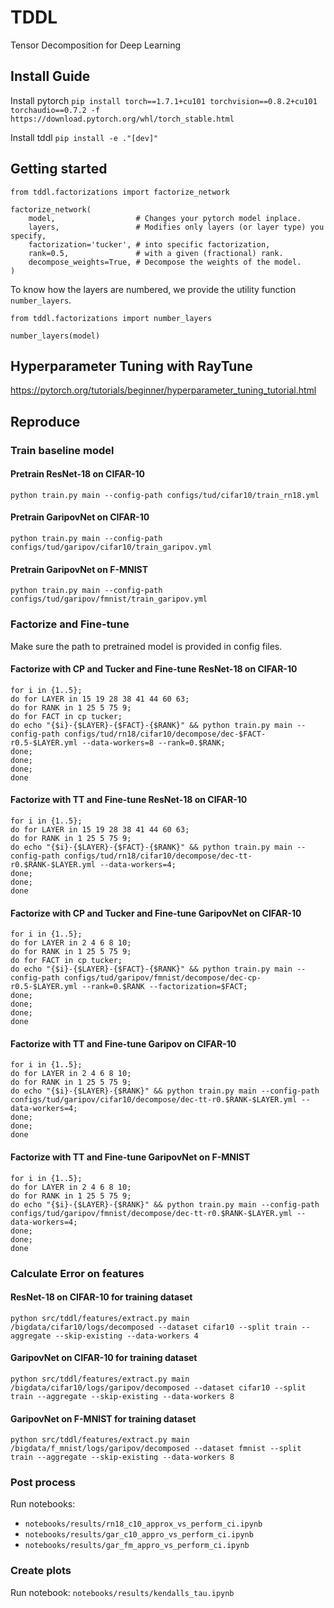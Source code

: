 # TDDL
Tensor Decomposition for Deep Learning


## Install Guide

Install pytorch `pip install torch==1.7.1+cu101 torchvision==0.8.2+cu101 torchaudio==0.7.2 -f https://download.pytorch.org/whl/torch_stable.html`

Install tddl `pip install -e ."[dev]"`


## Getting started

    from tddl.factorizations import factorize_network

    factorize_network(      
        model,                  # Changes your pytorch model inplace.
        layers,                 # Modifies only layers (or layer type) you specify,
        factorization='tucker', # into specific factorization,
        rank=0.5,               # with a given (fractional) rank.
        decompose_weights=True, # Decompose the weights of the model.
    )

To know how the layers are numbered, we provide the utility function `number_layers`.

    from tddl.factorizations import number_layers

    number_layers(model)


## Hyperparameter Tuning with RayTune
https://pytorch.org/tutorials/beginner/hyperparameter_tuning_tutorial.html




## Reproduce


### Train baseline model

#### Pretrain ResNet-18 on CIFAR-10
`python train.py main --config-path configs/tud/cifar10/train_rn18.yml`

#### Pretrain GaripovNet on CIFAR-10
`python train.py main --config-path configs/tud/garipov/cifar10/train_garipov.yml`

#### Pretrain GaripovNet on F-MNIST
`python train.py main --config-path configs/tud/garipov/fmnist/train_garipov.yml`



### Factorize and Fine-tune
Make sure the path to pretrained model is provided in config files. 

#### Factorize with CP and Tucker and Fine-tune ResNet-18 on CIFAR-10
```
for i in {1..5};
do for LAYER in 15 19 28 38 41 44 60 63;
do for RANK in 1 25 5 75 9; 
do for FACT in cp tucker;
do echo "{$i}-{$LAYER}-{$FACT}-{$RANK}" && python train.py main --config-path configs/tud/rn18/cifar10/decompose/dec-$FACT-r0.5-$LAYER.yml --data-workers=8 --rank=0.$RANK; 
done;
done;
done;
done
```

#### Factorize with TT and Fine-tune ResNet-18 on CIFAR-10 
```
for i in {1..5};
do for LAYER in 15 19 28 38 41 44 60 63;
do for RANK in 1 25 5 75 9; 
do echo "{$i}-{$LAYER}-{$FACT}-{$RANK}" && python train.py main --config-path configs/tud/rn18/cifar10/decompose/dec-tt-r0.$RANK-$LAYER.yml --data-workers=4; 
done;
done;
done
```


#### Factorize with CP and Tucker and Fine-tune GaripovNet on CIFAR-10 
```
for i in {1..5};
do for LAYER in 2 4 6 8 10;
do for RANK in 1 25 5 75 9;
do for FACT in cp tucker;    
do echo "{$i}-{$LAYER}-{$FACT}-{$RANK}" && python train.py main --config-path configs/tud/garipov/fmnist/decompose/dec-cp-r0.5-$LAYER.yml --rank=0.$RANK --factorization=$FACT; 
done;
done;
done;
done
```

#### Factorize with TT and Fine-tune Garipov on CIFAR-10
```
for i in {1..5};
do for LAYER in 2 4 6 8 10;
do for RANK in 1 25 5 75 9;
do echo "{$i}-{$LAYER}-{$RANK}" && python train.py main --config-path configs/tud/garipov/cifar10/decompose/dec-tt-r0.$RANK-$LAYER.yml --data-workers=4;
done;
done;
done
```

#### Factorize with TT and Fine-tune GaripovNet on F-MNIST

```
for i in {1..5};
do for LAYER in 2 4 6 8 10;
do for RANK in 1 25 5 75 9;
do echo "{$i}-{$LAYER}-{$RANK}" && python train.py main --config-path configs/tud/garipov/fmnist/decompose/dec-tt-r0.$RANK-$LAYER.yml --data-workers=4;
done;
done;
done
```


### Calculate Error on features

#### ResNet-18 on CIFAR-10 for training dataset
`python src/tddl/features/extract.py main /bigdata/cifar10/logs/decomposed --dataset cifar10 --split train --aggregate --skip-existing --data-workers 4`

#### GaripovNet on CIFAR-10 for training dataset
`python src/tddl/features/extract.py main /bigdata/cifar10/logs/garipov/decomposed --dataset cifar10 --split train --aggregate --skip-existing --data-workers 8`

#### GaripovNet on F-MNIST for training dataset
`python src/tddl/features/extract.py main /bigdata/f_mnist/logs/garipov/decomposed --dataset fmnist --split train --aggregate --skip-existing --data-workers 8`


### Post process
Run notebooks:
- `notebooks/results/rn18_c10_approx_vs_perform_ci.ipynb`
- `notebooks/results/gar_c10_appro_vs_perform_ci.ipynb`
- `notebooks/results/gar_fm_appro_vs_perform_ci.ipynb`


### Create plots
Run notebook:
`notebooks/results/kendalls_tau.ipynb`
